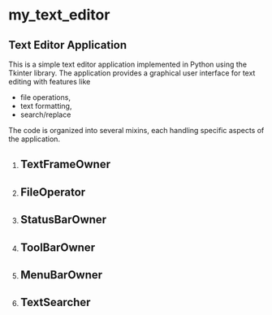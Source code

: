 # my_text_editor

Text Editor Application
-
This is a simple text editor application implemented in Python using the Tkinter library. The application provides a graphical user interface for text editing with features like 
- file operations, 
- text formatting, 
- search/replace

The code is organized into several mixins, each handling specific aspects of the application.

1. TextFrameOwner
   -
2. FileOperator
   -
3. StatusBarOwner
   -
4. ToolBarOwner
   -
5. MenuBarOwner
   -
6. TextSearcher
   -
